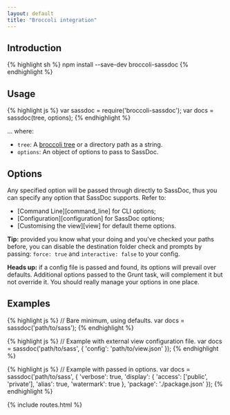 ```yaml
---
layout: default
title: "Broccoli integration"
---
```


## Introduction

{% highlight sh %}
npm install --save-dev broccoli-sassdoc
{% endhighlight %}

## Usage

{% highlight js %}
var sassdoc = require('broccoli-sassdoc');
var docs = sassdoc(tree, options);
{% endhighlight %}

... where:

* `tree`: A [broccoli tree](https://github.com/broccolijs/broccoli#plugin-api-specification) or a directory path as a string.
* `options`: An object of options to pass to SassDoc.

## Options

Any specified option will be passed through directly to SassDoc, thus you can
specify any option that SassDoc supports. Refer to:

* [Command Line][command_line] for CLI options;
* [Configuration][configuration] for SassDoc options;
* [Customising the view][view] for default theme options.

<p class="note note--info">
  <strong>Tip:</strong> provided you know what your doing and you've checked your paths before,
  you can disable the destination folder check and prompts by passing:
  <code>force: true</code> and <code>interactive: false</code> to your config.
</p>

<p class="note note--info">
  <strong>Heads up:</strong> if a config file is passed
and found, its options will prevail over defaults. Additional options passed to
the Grunt task, will complement it but not override it.
You should really manage your options in one place.
</p>

## Examples

{% highlight js %}
// Bare minimum, using defaults.
var docs = sassdoc('path/to/sass');
{% endhighlight %}

{% highlight js %}
// Example with external view configuration file.
var docs = sassdoc('path/to/sass', {
    'config': 'path/to/view.json'
});
{% endhighlight %}

{% highlight js %}
// Example with passed in options.
var docs = sassdoc('path/to/sass', {
    'verbose': true,
    'display': {
      'access': ['public', 'private'],
      'alias': true,
      'watermark': true
    },
    'package': './package.json'
});
{% endhighlight %}

{% include routes.html %}
